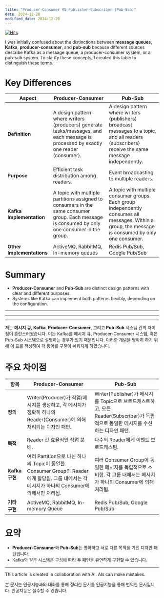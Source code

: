 ```yaml
---
title: "Producer-Consumer VS Publisher-Subscriber (Pub-Sub)"
date: 2024-12-28
modified_date: 2024-12-28
---
```


[![Hits](https://hits.seeyoufarm.com/api/count/incr/badge.svg?url=https%3A%2F%2Fcolacap.github.io%2Fproducer-consumer-vs-publisher-subscriber.html&count_bg=%2340D135&title_bg=%23555555&icon=&icon_color=%23E7E7E7&title=hits&edge_flat=false)](https://hits.seeyoufarm.com)

I was initially confused about the distinctions between **message queues**, **Kafka**, **producer-consumer**, and **pub-sub** because different sources describe Kafka as a message queue, a producer-consumer system, or a pub-sub system. To clarify these concepts, I created this table to distinguish these terms.

# Key Differences

| **Aspect**                | **Producer-Consumer**                                                                                                                          | **Pub-Sub**                                                                                                                                          |
| ------------------------- | ---------------------------------------------------------------------------------------------------------------------------------------------- | ---------------------------------------------------------------------------------------------------------------------------------------------------- |
| **Definition**            | A design pattern where writers (producers) generate tasks/messages, and each message is processed by exactly one reader (consumer).            | A design pattern where writers (publishers) broadcast messages to a topic, and all readers (subscribers) receive the same message independently.     |
| **Purpose**               | Efficient task distribution among readers.                                                                                                     | Event broadcasting to multiple readers.                                                                                                              |
| **Kafka Implementation**  | A topic with multiple partitions assigned to consumers in the same consumer group. Each message is consumed by only one consumer in the group. | A topic with multiple consumer groups. Each group independently consumes all messages. Within a group, the message is consumed by only one consumer. |
| **Other Implementations** | ActiveMQ, RabbitMQ, In-memory queues                                                                                                           | Redis Pub/Sub, Google Pub/Sub                                                                                                                        |

# Summary

- **Producer-Consumer** and **Pub-Sub** are distinct design patterns with clear and different purposes.
- Systems like Kafka can implement both patterns flexibly, depending on the configuration.

---
---
---

저는 **메시지 큐**, **Kafka**, **Producer-Consumer**, 그리고 **Pub-Sub** 시스템 간의 차이점이 혼란스러웠습니다. 이는 Kafka를 메시지 큐, Producer-Consumer 시스템, 혹은 Pub-Sub 시스템으로 설명하는 경우가 있기 때문입니다. 이러한 개념을 명확히 하기 위해 이 표를 작성하여 각 용어를 구분이 쉬워지게 하였습니다.

# 주요 차이점

| **항목**                  | **Producer-Consumer**                                                                                                                           | **Pub-Sub**                                                                                                                                        |
| ------------------------- | ----------------------------------------------------------------------------------------------------------------------------------------------- | ------------------------------------------------------------------------------------------------------------------------------------------------ |
| **정의**                 | Writer(Producer)가 작업/메시지를 생성하고, 각 메시지가 정확히 하나의 Reader(Consumer)에 의해 처리되는 디자인 패턴.                            | Writer(Publisher)가 메시지를 Topic으로 브로드캐스트하고, 모든 Reader(Subscriber)가 독립적으로 동일한 메시지를 수신하는 디자인 패턴.                  |
| **목적**                 | Reader 간 효율적인 작업 분배.                                                                                                                    | 다수의 Reader에게 이벤트 브로드캐스팅.                                                                                                             |
| **Kafka 구현**           | 여러 Partition으로 나뉜 하나의 Topic이 동일한 Consumer Group의 Reader에게 할당됨. 그룹 내에서는 각 메시지가 하나의 Consumer에 의해서만 처리됨.                | 여러 Consumer Group이 동일한 메시지를 독립적으로 소비함. 각 그룹 내에서는 메시지가 하나의 Consumer에 의해 처리됨.                                   |
| **기타 구현**            | ActiveMQ, RabbitMQ, In-memory Queue                                                                                                              | Redis Pub/Sub, Google Pub/Sub                                                                                                                     |

# 요약

- **Producer-Consumer**와 **Pub-Sub**는 명확하고 서로 다른 목적을 가진 디자인 패턴입니다.
- Kafka와 같은 시스템은 구성에 따라 두 패턴을 유연하게 구현할 수 있습니다.

---

This article is created in collaboration with AI. AIs can make mistakes.

본 문서는 인공지능과의 대화를 통해 정리한 문서를 인공지능을 통해 번역한 문서입니다. 인공지능은 실수할 수 있습니다.
